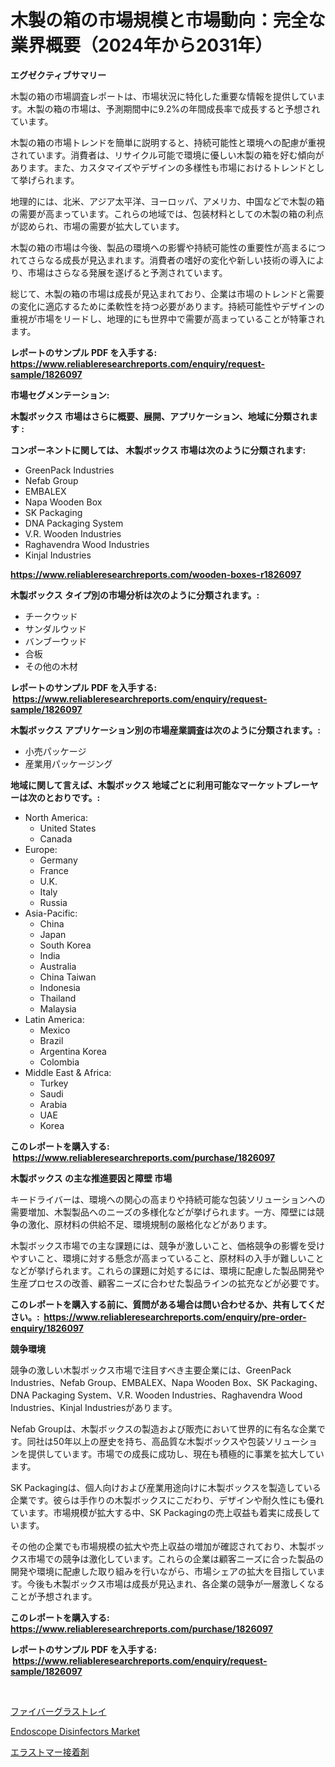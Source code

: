 <p><h1>木製の箱の市場規模と市場動向：完全な業界概要（2024年から2031年）</h1></p><p><strong>エグゼクティブサマリー</strong></p>
<p><p>木製の箱の市場調査レポートは、市場状況に特化した重要な情報を提供しています。木製の箱の市場は、予測期間中に9.2%の年間成長率で成長すると予想されています。</p><p>木製の箱の市場トレンドを簡単に説明すると、持続可能性と環境への配慮が重視されています。消費者は、リサイクル可能で環境に優しい木製の箱を好む傾向があります。また、カスタマイズやデザインの多様性も市場におけるトレンドとして挙げられます。</p><p>地理的には、北米、アジア太平洋、ヨーロッパ、アメリカ、中国などで木製の箱の需要が高まっています。これらの地域では、包装材料としての木製の箱の利点が認められ、市場の需要が拡大しています。</p><p>木製の箱の市場は今後、製品の環境への影響や持続可能性の重要性が高まるにつれてさらなる成長が見込まれます。消費者の嗜好の変化や新しい技術の導入により、市場はさらなる発展を遂げると予測されています。</p><p>総じて、木製の箱の市場は成長が見込まれており、企業は市場のトレンドと需要の変化に適応するために柔軟性を持つ必要があります。持続可能性やデザインの重視が市場をリードし、地理的にも世界中で需要が高まっていることが特筆されます。</p></p>
<p><strong>レポートのサンプル PDF を入手する: <a href="https://www.reliableresearchreports.com/enquiry/request-sample/1826097">https://www.reliableresearchreports.com/enquiry/request-sample/1826097</a></strong></p>
<p><strong>市場セグメンテーション:</strong></p>
<p><strong> 木製ボックス 市場はさらに概要、展開、アプリケーション、地域に分類されます :</strong></p>
<p><strong>コンポーネントに関しては、 木製ボックス 市場は次のように分類されます: &nbsp;</strong></p>
<p><ul><li>GreenPack Industries</li><li>Nefab Group</li><li>EMBALEX</li><li>Napa Wooden Box</li><li>SK Packaging</li><li>DNA Packaging System</li><li>V.R. Wooden Industries</li><li>Raghavendra Wood Industries</li><li>Kinjal Industries</li></ul></p>
<p><strong><a href="https://www.reliableresearchreports.com/wooden-boxes-r1826097">https://www.reliableresearchreports.com/wooden-boxes-r1826097</a></strong></p>
<p><strong> 木製ボックス タイプ別の市場分析は次のように分類されます。:</strong></p>
<p><ul><li>チークウッド</li><li>サンダルウッド</li><li>バンブーウッド</li><li>合板</li><li>その他の木材</li></ul></p>
<p><strong>レポートのサンプル PDF を入手する: &nbsp;<a href="https://www.reliableresearchreports.com/enquiry/request-sample/1826097">https://www.reliableresearchreports.com/enquiry/request-sample/1826097</a></strong></p>
<p><strong> 木製ボックス アプリケーション別の市場産業調査は次のように分類されます。:</strong></p>
<p><ul><li>小売パッケージ</li><li>産業用パッケージング</li></ul></p>
<p><strong>地域に関して言えば、木製ボックス 地域ごとに利用可能なマーケットプレーヤーは次のとおりです。:</strong></p>
<p><ul>
    <li>
        North America:
        <ul>
            <li>United States</li>
            <li>Canada</li>
        </ul>
    </li>
    <li>
        Europe:
        <ul>
            <li>Germany</li>
            <li>France</li>
            <li>U.K.</li>
            <li>Italy</li>
            <li>Russia</li>
        </ul>
    </li>
    <li>
        Asia-Pacific:
        <ul>
            <li>China</li>
            <li>Japan</li>
            <li>South Korea</li>
            <li>India</li>
            <li>Australia</li>
            <li>China Taiwan</li>
            <li>Indonesia</li>
            <li>Thailand</li>
            <li>Malaysia</li>
        </ul>
    </li>
    <li>
        Latin America:
        <ul>
            <li>Mexico</li>
            <li>Brazil</li>
            <li>Argentina Korea</li>
            <li>Colombia</li>
        </ul>
    </li>
    <li>
        Middle East & Africa:
        <ul>
            <li>Turkey</li>
            <li>Saudi</li>
            <li>Arabia</li>
            <li>UAE</li>
            <li>Korea</li>
        </ul>
    </li>
    </ul></p>
<p><strong>このレポートを購入する: &nbsp;<a href="https://www.reliableresearchreports.com/purchase/1826097">https://www.reliableresearchreports.com/purchase/1826097</a></strong></p>
<p><strong>木製ボックス の主な推進要因と障壁 市場</strong></p>
<p><p>キードライバーは、環境への関心の高まりや持続可能な包装ソリューションへの需要増加、木製製品へのニーズの多様化などが挙げられます。一方、障壁には競争の激化、原材料の供給不足、環境規制の厳格化などがあります。</p><p>木製ボックス市場での主な課題には、競争が激しいこと、価格競争の影響を受けやすいこと、環境に対する懸念が高まっていること、原材料の入手が難しいことなどが挙げられます。これらの課題に対処するには、環境に配慮した製品開発や生産プロセスの改善、顧客ニーズに合わせた製品ラインの拡充などが必要です。</p></p>
<p><strong>このレポートを購入する前に、質問がある場合は問い合わせるか、共有してください。:&nbsp; <a href="https://www.reliableresearchreports.com/enquiry/pre-order-enquiry/1826097">https://www.reliableresearchreports.com/enquiry/pre-order-enquiry/1826097</a></strong></p>
<p><strong>競争環境</strong></p>
<p><p>競争の激しい木製ボックス市場で注目すべき主要企業には、GreenPack Industries、Nefab Group、EMBALEX、Napa Wooden Box、SK Packaging、DNA Packaging System、V.R. Wooden Industries、Raghavendra Wood Industries、Kinjal Industriesがあります。</p><p>Nefab Groupは、木製ボックスの製造および販売において世界的に有名な企業です。同社は50年以上の歴史を持ち、高品質な木製ボックスや包装ソリューションを提供しています。市場での成長に成功し、現在も積極的に事業を拡大しています。</p><p>SK Packagingは、個人向けおよび産業用途向けに木製ボックスを製造している企業です。彼らは手作りの木製ボックスにこだわり、デザインや耐久性にも優れています。市場規模が拡大する中、SK Packagingの売上収益も着実に成長しています。</p><p>その他の企業でも市場規模の拡大や売上収益の増加が確認されており、木製ボックス市場での競争は激化しています。これらの企業は顧客ニーズに合った製品の開発や環境に配慮した取り組みを行いながら、市場シェアの拡大を目指しています。今後も木製ボックス市場は成長が見込まれ、各企業の競争が一層激しくなることが予想されます。</p></p>
<p><strong>このレポートを購入する: &nbsp; <a href="https://www.reliableresearchreports.com/purchase/1826097">https://www.reliableresearchreports.com/purchase/1826097</a></strong></p>
<p><strong>レポートのサンプル PDF を入手する: &nbsp;<a href="https://www.reliableresearchreports.com/enquiry/request-sample/1826097">https://www.reliableresearchreports.com/enquiry/request-sample/1826097</a></strong><strong></strong></p>
<p>&nbsp;</p>
<p><p><a href="https://github.com/marbadji/Market-Research-Report-List-1/blob/main/915330231807.md">ファイバーグラストレイ</a></p><p><a href="https://copper-carbon-84f.notion.site/Endoscope-Disinfectors-Market-Analysis-Its-CAGR-Market-Segmentation-and-Global-Industry-Overview-93a537f092914a95ad1bdedf3ab09ad9">Endoscope Disinfectors Market</a></p><p><a href="https://github.com/KaydenJohns1964/Market-Research-Report-List-1/blob/main/376700631808.md">エラストマー接着剤</a></p></p>